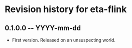 # Revision history for eta-flink

## 0.1.0.0  -- YYYY-mm-dd

* First version. Released on an unsuspecting world.
